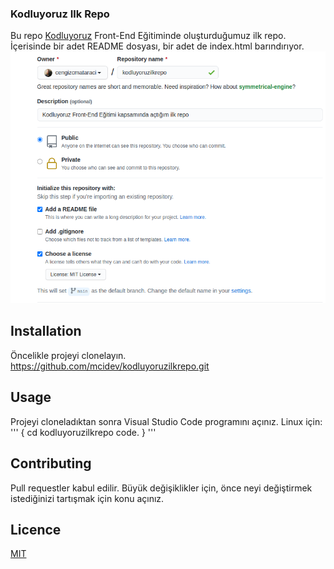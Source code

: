 ### Kodluyoruz Ilk Repo
Bu repo [Kodluyoruz](https://kodluyoruz.org) Front-End Eğitiminde oluşturduğumuz ilk repo. İçerisinde bir adet README dosyası, bir adet de index.html barındırıyor.
![Resim](https://github.com/Kodluyoruz/taskforce/raw/main/git/odev1/figures/github.png)
## Installation
Öncelikle projeyi clonelayın. 
https://github.com/mcidev/kodluyoruzilkrepo.git
## Usage
Projeyi cloneladıktan sonra Visual Studio Code programını açınız.
Linux için:
'''
{
cd kodluyoruzilkrepo
code.
}
'''
## Contributing
Pull requestler kabul edilir. Büyük değişiklikler için, önce neyi değiştirmek istediğinizi tartışmak için konu açınız.
## Licence
[MIT](https://choosealicense.com/licenses/mit/)
